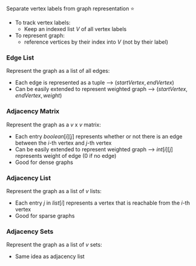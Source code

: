 Separate vertex labels from graph representation ⭐️
- To track vertex labels:
    - Keep an indexed list $V$ of all vertex labels
- To represent graph:
    - reference vertices by their index into $V$ (not by their label)

### Edge List

Represent the graph as a list of all edges:
- Each edge is represented as a tuple --> $(startVertex, endVertex)$
- Can be easily extended to represent weighted graph --> $(startVertex, endVertex, weight)$

### Adjacency Matrix

Represent the graph as a $v$ x $v$ matrix:
- Each entry $boolean[i][j]$ represents whether or not there is an edge between the $i$-th vertex and $j$-th vertex
- Can be easily extended to represent weighted graph --> $int[i][j]$ represents weight of edge (0 if no edge)
- Good for dense graphs

### Adjacency List

Represent the graph as a list of $v$ lists:
- Each entry $j$ in $list[i]$ represents a vertex that is reachable from the $i$-th vertex
- Good for sparse graphs

### Adjacency Sets

Represent the graph as a list of $v$ sets:
- Same idea as adjacency list
